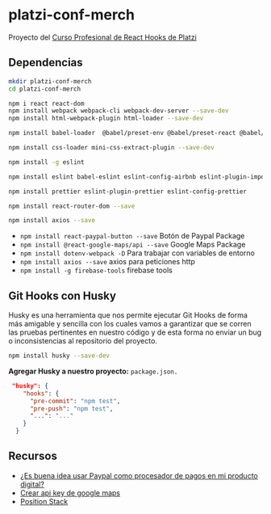 # platzi-conf-merch

Proyecto del [Curso Profesional de React Hooks de Platzi](https://platzi.com/clases/react-hooks/)

## Dependencias

```sh
mkdir platzi-conf-merch
cd platzi-conf-merch

npm i react react-dom
npm install webpack webpack-cli webpack-dev-server --save-dev
npm install html-webpack-plugin html-loader --save-dev

npm install babel-loader  @babel/preset-env @babel/preset-react @babel/core --save-dev

npm install css-loader mini-css-extract-plugin --save-dev

npm install -g eslint

npm install eslint babel-eslint eslint-config-airbnb eslint-plugin-import eslint-plugin-jsx-a11y eslint-plugin-react

npm install prettier eslint-plugin-prettier eslint-config-prettier

npm install react-router-dom --save

npm install axios --save

```

- `npm install react-paypal-button --save` Botón de Paypal Package
- `npm install @react-google-maps/api --save` Google Maps Package
- `npm install dotenv-webpack -D` Para trabajar con variables de entorno
- `npm install axios --save` axios para peticiones http
- `npm install -g firebase-tools` firebase tools

## Git Hooks con Husky

Husky es una herramienta que nos permite ejecutar Git Hooks de forma más amigable y sencilla con los cuales vamos a garantizar que se corren las pruebas pertinentes en nuestro código y de esta forma no enviar un bug o inconsistencias al repositorio del proyecto.

```sh
npm install husky --save-dev
```

**Agregar Husky a nuestro proyecto:**  `package.json.`

```json
 "husky": {
    "hooks": {
      "pre-commit": "npm test",
      "pre-push": "npm test",
      "...": "..."
    }
  }
```

## Recursos
- [¿Es buena idea usar Paypal como procesador de pagos en mi producto digital?](https://platzi.com/blog/es-buena-idea-usar-paypal-como-procesador-de-pagos-en-mi-producto-digital/)
- [Crear api key de google maps](https://console.cloud.google.com/)
- [Position Stack](https://positionstack.com/)